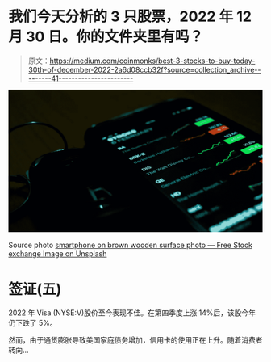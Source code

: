 # 我们今天分析的 3 只股票，2022 年 12 月 30 日。你的文件夹里有吗？

> 原文：<https://medium.com/coinmonks/best-3-stocks-to-buy-today-30th-of-december-2022-2a6d08ccb32f?source=collection_archive---------41----------------------->

![](img/a734bd5fdfb55ccc7a56c598da907fc3.png)

Source photo [smartphone on brown wooden surface photo — Free Stock exchange Image on Unsplash](https://unsplash.com/photos/UXEJDX4SqdE)

# 签证(五)

2022 年 Visa (NYSE:V)股价至今表现不佳。在第四季度上涨 14%后，该股今年仍下跌了 5%。

然而，由于通货膨胀导致美国家庭债务增加，信用卡的使用正在上升。随着消费者转向…